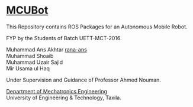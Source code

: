 # [MCUBot](https://github.com/rana-ans/mcubot/)

This Repository contains ROS Packages for an Autonomous Mobile Robot.

FYP by the Students of Batch UETT-MCT-2016.

Muhammad Ans Akhtar [rana-ans](https://github.com/rana-ans/)  
Muhammad Shoaib  
Muhammad Uzair Sajid  
Mir Usama ul Haq  

Under Supervision and Guidance of Professor Ahmed Nouman.

[Department of Mechatronics Engineering](https://web.uettaxila.edu.pk/MCED/index.php/)  
University of Engineering & Technology, Taxila.
